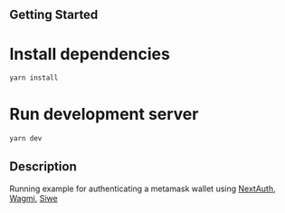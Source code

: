 ## Getting Started

# Install dependencies

```bash
yarn install
```

# Run development server

```bash
yarn dev
```

## Description

Running example for authenticating a metamask wallet using [NextAuth](https://next-auth.js.org/), [Wagmi](https://wagmi.sh/), [Siwe](https://docs.login.xyz/)
